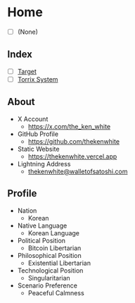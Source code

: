 # Home

- [ ] (None)

## Index

- [ ] [Target](<./target/target.md>)
- [ ] [Torrix System](<./torrix-system/torrix-system.md>)

## About

- X Account
	- https://x.com/the_ken_white
- GitHub Profile
	- https://github.com/thekenwhite
- Static Website
	- https://thekenwhite.vercel.app
- Lightning Address
	- thekenwhite@walletofsatoshi.com

## Profile

- Nation
	- Korean
- Native Language
	- Korean Language
- Political Position
	- Bitcoin Libertarian
- Philosophical Position
	- Existential Libertarian
- Technological Position
	- Singularitarian
- Scenario Preference
	- Peaceful Calmness
